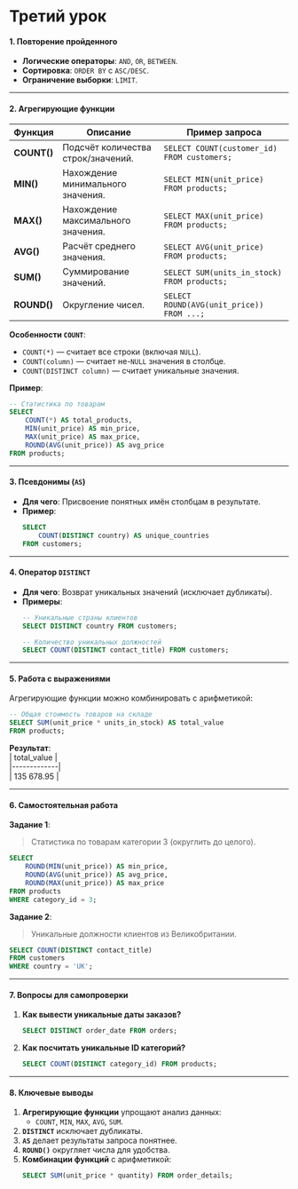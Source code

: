 # Третий урок

#### **1. Повторение пройденного**  
- **Логические операторы**: `AND`, `OR`, `BETWEEN`.  
- **Сортировка**: `ORDER BY` с `ASC/DESC`.  
- **Ограничение выборки**: `LIMIT`.  

---

#### **2. Агрегирующие функции**  
| Функция       | Описание                                  | Пример запроса                              |  
|---------------|-------------------------------------------|---------------------------------------------|  
| **COUNT()**   | Подсчёт количества строк/значений.        | `SELECT COUNT(customer_id) FROM customers;` |  
| **MIN()**     | Нахождение минимального значения.         | `SELECT MIN(unit_price) FROM products;`     |  
| **MAX()**     | Нахождение максимального значения.        | `SELECT MAX(unit_price) FROM products;`     |  
| **AVG()**     | Расчёт среднего значения.                 | `SELECT AVG(unit_price) FROM products;`     |  
| **SUM()**     | Суммирование значений.                    | `SELECT SUM(units_in_stock) FROM products;` |  
| **ROUND()**   | Округление чисел.                         | `SELECT ROUND(AVG(unit_price)) FROM ...;`   |  

**Особенности `COUNT`**:  
- `COUNT(*)` — считает все строки (включая `NULL`).  
- `COUNT(column)` — считает не-`NULL` значения в столбце.  
- `COUNT(DISTINCT column)` — считает уникальные значения.  

**Пример**:  
```sql
-- Статистика по товарам
SELECT 
    COUNT(*) AS total_products,
    MIN(unit_price) AS min_price,
    MAX(unit_price) AS max_price,
    ROUND(AVG(unit_price)) AS avg_price
FROM products;
```

---

#### **3. Псевдонимы (`AS`)**  
- **Для чего**: Присвоение понятных имён столбцам в результате.  
- **Пример**:  
  ```sql
  SELECT 
      COUNT(DISTINCT country) AS unique_countries
  FROM customers;
  ```

---

#### **4. Оператор `DISTINCT`**  
- **Для чего**: Возврат уникальных значений (исключает дубликаты).  
- **Примеры**:  
  ```sql
  -- Уникальные страны клиентов
  SELECT DISTINCT country FROM customers;
  
  -- Количество уникальных должностей
  SELECT COUNT(DISTINCT contact_title) FROM customers;
  ```

---

#### **5. Работа с выражениями**  
Агрегирующие функции можно комбинировать с арифметикой:  
```sql
-- Общая стоимость товаров на складе
SELECT SUM(unit_price * units_in_stock) AS total_value 
FROM products;
```
**Результат**:  
| total_value |  
|-------------|  
| 135 678.95  |  

---

#### **6. Самостоятельная работа**  
**Задание 1**:  
> Статистика по товарам категории 3 (округлить до целого).  
```sql
SELECT 
    ROUND(MIN(unit_price)) AS min_price,
    ROUND(AVG(unit_price)) AS avg_price,
    ROUND(MAX(unit_price)) AS max_price
FROM products
WHERE category_id = 3;
```

**Задание 2**:  
> Уникальные должности клиентов из Великобритании.  
```sql
SELECT COUNT(DISTINCT contact_title) 
FROM customers 
WHERE country = 'UK';
```
---

#### **7. Вопросы для самопроверки**  
1. **Как вывести уникальные даты заказов?**  
   ```sql
   SELECT DISTINCT order_date FROM orders;
   ```  
2. **Как посчитать уникальные ID категорий?**  
   ```sql
   SELECT COUNT(DISTINCT category_id) FROM products;
   ```  

---

#### **8. Ключевые выводы**  
1. **Агрегирующие функции** упрощают анализ данных:  
   - `COUNT`, `MIN`, `MAX`, `AVG`, `SUM`.  
2. **`DISTINCT`** исключает дубликаты.  
3. **`AS`** делает результаты запроса понятнее.  
4. **`ROUND()`** округляет числа для удобства.  
5. **Комбинации функций** с арифметикой:  
   ```sql
   SELECT SUM(unit_price * quantity) FROM order_details;
   ```
